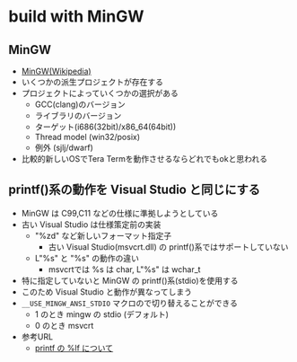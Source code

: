 ﻿build with MinGW
================

## MinGW

- [MinGW(Wikipedia)](https://ja.wikipedia.org/wiki/MinGW)
- いくつかの派生プロジェクトが存在する
- プロジェクトによっていくつかの選択がある
  - GCC(clang)のバージョン
  - ライブラリのバージョン
  - ターゲット(i686(32bit)/x86_64(64bit))
  - Thread model (win32/posix)
  - 例外 (sjlj/dwarf)
- 比較的新しいOSでTera Termを動作させるならどれでもokと思われる

## printf()系の動作を Visual Studio と同じにする

- MinGW は C99,C11 などの仕様に準拠しようとしている
- 古い Visual Studio は仕様策定前の実装
  - "%zd" など新しいフォーマット指定子
    - 古い Visual Studio(msvcrt.dll) の printf()系ではサポートしていない
  - L"%s" と "%s" の動作の違い
    - msvcrtでは %s は char, L"%s" は wchar_t
- 特に指定していないと MinGW の printf()系(stdio)を使用する
- このため Visual Studio と動作が異なってしまう
- `__USE_MINGW_ANSI_STDIO` マクロので切り替えることができる
  - 1 のとき mingw の stdio (デフォルト)
  - 0 のとき msvcrt
- 参考URL
  - [printf の %lf について](https://ja.stackoverflow.com/questions/34013/printf-%E3%81%AE-lf-%E3%81%AB%E3%81%A4%E3%81%84%E3%81%A6)

